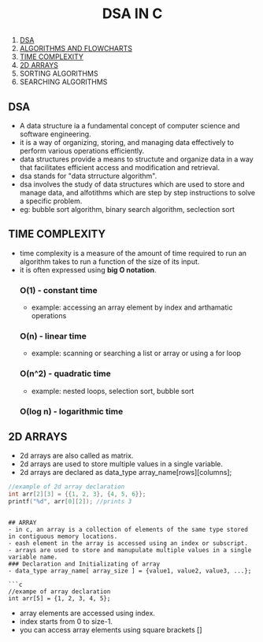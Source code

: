 <h1><p align="center"> DSA IN C </p></h1>

1. [DSA](#dsa)
2. [ALGORITHMS AND FLOWCHARTS](#dsa)
1. [TIME COMPLEXITY](#time-complexity)
1. [2D ARRAYS](#2d-arrays)
1. SORTING ALGORITHMS
1. SEARCHING ALGORITHMS


## DSA
- A data structure ia a fundamental concept of computer science and software engineering.
- it is a way of organizing, storing, and managing data effectively to perform various operations efficiently.
- data structures provide a means to structute and organize data in a way that facilitates efficient access and modification and retrieval.
- dsa stands for "data  strructure algorithm".
- dsa involves the study of data structures which are used to store and manage data, and alfotithms which are step by step instructions to solve a specific problem.
- eg: bubble sort algorithm, binary search algorithm, seclection sort 


## TIME COMPLEXITY
- time complexity is a measure of the amount of time required to run an algorithm takes to run a function of the size of its input.
- it is often expressed using **big O notation**.
    ### O(1) - constant time
    - example: accessing an array element by index and arthamatic operations
    ### O(n) - linear time
    - example: scanning or searching a list or array or using a for loop
    ### O(n^2) - quadratic time
    - example: nested loops, selection sort, bubble sort
    ### O(log n) - logarithmic time
    



## 2D ARRAYS
- 2d arrays are also called as matrix.
- 2d arrays are used to store multiple values in a single variable.
- 2d arrays are declared as data_type array_name[rows][columns];
```C
//example of 2d array declaration
int arr[2][3] = {{1, 2, 3}, {4, 5, 6}};
printf("%d", arr[0][2]); //prints 3
```
```

## ARRAY
- in c, an array is a collection of elements of the same type stored in contiguous memory locations.
- eash element in the array is accessed using an index or subscript.
- arrays are used to store and manupulate multiple values in a single variable name.
### Declaration and Initializating of array
- data_type array_name[ array_size ] = {value1, value2, value3, ...};

```c 
//exampe of array declaration
int arr[5] = {1, 2, 3, 4, 5}; 
```
- array elements are accessed using index.
- index starts from 0 to size-1.
- you can access array elements using square brackets [] 


